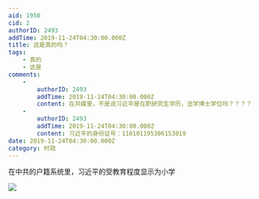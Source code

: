 ```yaml
---
aid: 1950
cid: 2
authorID: 2493
addTime: 2019-11-24T04:30:00.000Z
title: 这是真的吗？
tags:
    - 真的
    - 这是
comments:
    -
        authorID: 2493
        addTime: 2019-11-24T04:30:00.000Z
        content: 在共媒里，不是说习近平是在职研究生学历，法学博士学位吗？？？？
    -
        authorID: 2493
        addTime: 2019-11-24T04:30:00.000Z
        content: 习近平的身份证号：110101195306153019
date: 2019-11-24T04:30:00.000Z
category: 时政
---
```


在中共的户籍系统里，习近平的受教育程度显示为小学

![](https://i.imgur.com/5cDApps.jpg)
